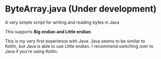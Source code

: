 # ByteArray.java (Under development)
A very simple script for writing and reading bytes in Java

This supports **Big endian and Little endian**.

This is my very first experience with Java. Java seems to be similar to Kotlin, but Java is able to use Little endian. I recommend switching over to Java if you're using Kotlin.
